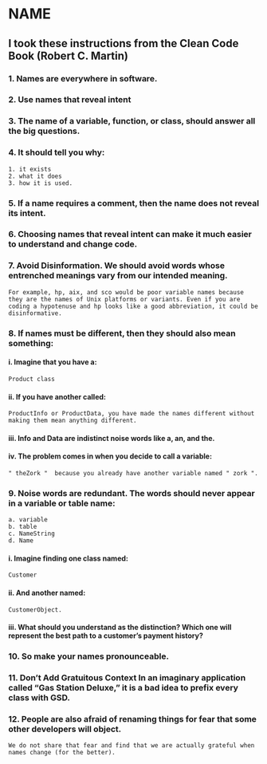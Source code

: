 # NAME
## I took these instructions from the Clean Code Book (Robert C. Martin)
### 1. Names are everywhere in software.
### 2. Use names that reveal intent
### 3. The name of a variable, function, or class, should answer all the big questions. 
### 4. It should tell you why:
````
1. it exists
2. what it does
3. how it is used.
````
### 5. If a name requires a comment, then the name does not reveal its intent.
### 6. Choosing names that reveal intent can make it much easier to understand and change code.
### 7. Avoid Disinformation. We should avoid words whose entrenched meanings vary from our intended meaning.
````
For example, hp, aix, and sco would be poor variable names because they are the names of Unix platforms or variants. Even if you are coding a hypotenuse and hp looks like a good abbreviation, it could be disinformative.
````
### 8. If names must be different, then they should also mean something:
#### i. Imagine that you have a:
````
Product class
````
#### ii. If you have another called:
````
ProductInfo or ProductData, you have made the names different without making them mean anything different.
````
#### iii. Info and Data are indistinct noise words like a, an, and the.
#### iv. The problem comes in when you decide to call a variable: 
````
" theZork "  because you already have another variable named " zork ".
````
### 9. Noise words are redundant. The words should never appear in a variable or table name:
````
a. variable
b. table
c. NameString
d. Name
````
#### i. Imagine finding one class named:
````
Customer
````
#### ii. And another named:
````
CustomerObject.
````
#### iii. What should you understand as the distinction? Which one will represent the best path to a customer’s payment history?

### 10. So make your names pronounceable.

### 11. Don’t Add Gratuitous Context In an imaginary application called “Gas Station Deluxe,” it is a bad idea to prefix every class with GSD.

### 12. People are also afraid of renaming things for fear that some other developers will object. 
````
We do not share that fear and find that we are actually grateful when names change (for the better).
````

